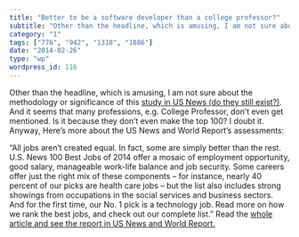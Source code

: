 ```yaml
---
title: "Better to be a software developer than a college professor?"
subtitle: "Other than the headline, which is amusing, I am not sure about the methodology or significance of th..."
category: "1"
tags: ["776", "942", "1318", "1886"]
date: "2014-02-26"
type: "wp"
wordpress_id: 116
---
```

Other than the headline, which is amusing, I am not sure about the methodology or significance of this [study in US News (do they still exist?)](http://money.usnews.com/careers/best-jobs/rankings/the-100-best-jobs). And it seems that many professions, e.g. College Professor, don’t even get mentioned. Is it because they don’t even make the top 100? I doubt it. Anyway, Here’s more about the US News and World Report’s assessments:

> 
“All jobs aren’t created equal. In fact, some are simply better than the rest. U.S. News 100 Best Jobs of 2014 offer a mosaic of employment opportunity, good salary, manageable work-life balance and job security. Some careers offer just the right mix of these components – for instance, nearly 40 percent of our picks are health care jobs – but the list also includes strong showings from occupations in the social services and business sectors. And for the first time, our No. 1 pick is a technology job. Read more on how we rank the best jobs, and check out our complete list.” Read the [whole article and see the report in US News and World Report.](http://money.usnews.com/careers/best-jobs/rankings/the-100-best-jobs)